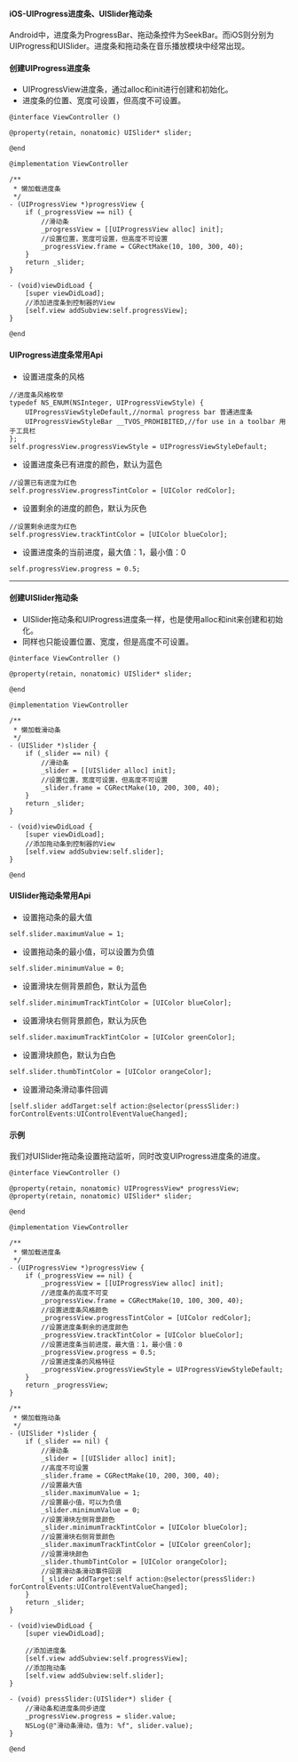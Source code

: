 #### iOS-UIProgress进度条、UISlider拖动条

Android中，进度条为ProgressBar、拖动条控件为SeekBar。而iOS则分别为UIProgress和UISlider。进度条和拖动条在音乐播放模块中经常出现。

#### 创建UIProgress进度条

- UIProgressView进度条，通过alloc和init进行创建和初始化。
- 进度条的位置、宽度可设置，但高度不可设置。

```
@interface ViewController ()

@property(retain, nonatomic) UISlider* slider;

@end

@implementation ViewController

/**
 * 懒加载进度条
 */
- (UIProgressView *)progressView {
    if (_progressView == nil) {
        //滑动条
        _progressView = [[UIProgressView alloc] init];
        //设置位置，宽度可设置，但高度不可设置
        _progressView.frame = CGRectMake(10, 100, 300, 40);
    }
    return _slider;
}

- (void)viewDidLoad {
    [super viewDidLoad];
    //添加进度条到控制器的View
    [self.view addSubview:self.progressView];
}

@end
```

#### UIProgress进度条常用Api

- 设置进度条的风格

```
//进度条风格枚举
typedef NS_ENUM(NSInteger, UIProgressViewStyle) {
    UIProgressViewStyleDefault,//normal progress bar 普通进度条
    UIProgressViewStyleBar __TVOS_PROHIBITED,//for use in a toolbar 用于工具栏
};
self.progressView.progressViewStyle = UIProgressViewStyleDefault;
```

- 设置进度条已有进度的颜色，默认为蓝色

```
//设置已有进度为红色
self.progressView.progressTintColor = [UIColor redColor];
```

- 设置剩余的进度的颜色，默认为灰色

```
//设置剩余进度为红色
self.progressView.trackTintColor = [UIColor blueColor];
```

- 设置进度条的当前进度，最大值：1，最小值：0

```
self.progressView.progress = 0.5;
```

----------------------------

#### 创建UISlider拖动条

- UISlider拖动条和UIProgress进度条一样，也是使用alloc和init来创建和初始化。
- 同样也只能设置位置、宽度，但是高度不可设置。

```
@interface ViewController ()

@property(retain, nonatomic) UISlider* slider;

@end

@implementation ViewController

/**
 * 懒加载滑动条
 */
- (UISlider *)slider {
    if (_slider == nil) {
        //滑动条
        _slider = [[UISlider alloc] init];
        //设置位置，宽度可设置，但高度不可设置
        _slider.frame = CGRectMake(10, 200, 300, 40);
    }
    return _slider;
}

- (void)viewDidLoad {
    [super viewDidLoad];
    //添加拖动条到控制器的View
    [self.view addSubview:self.slider];
}

@end
```

#### UISlider拖动条常用Api

- 设置拖动条的最大值

```
self.slider.maximumValue = 1;
```

- 设置拖动条的最小值，可以设置为负值

```
self.slider.minimumValue = 0;
```

- 设置滑块左侧背景颜色，默认为蓝色

```
self.slider.minimumTrackTintColor = [UIColor blueColor];
```

- 设置滑块右侧背景颜色，默认为灰色

```
self.slider.maximumTrackTintColor = [UIColor greenColor];
```

- 设置滑块颜色，默认为白色

```
self.slider.thumbTintColor = [UIColor orangeColor];
```

- 设置滑动条滑动事件回调

```
[self.slider addTarget:self action:@selector(pressSlider:) forControlEvents:UIControlEventValueChanged];
```

#### 示例

我们对UISlider拖动条设置拖动监听，同时改变UIProgress进度条的进度。

```
@interface ViewController ()

@property(retain, nonatomic) UIProgressView* progressView;
@property(retain, nonatomic) UISlider* slider;

@end

@implementation ViewController

/**
 * 懒加载进度条
 */
- (UIProgressView *)progressView {
    if (_progressView == nil) {
        _progressView = [[UIProgressView alloc] init];
        //进度条的高度不可变
        _progressView.frame = CGRectMake(10, 100, 300, 40);
        //设置进度条风格颜色
        _progressView.progressTintColor = [UIColor redColor];
        //设置进度条剩余的进度颜色
        _progressView.trackTintColor = [UIColor blueColor];
        //设置进度条当前进度，最大值：1，最小值：0
        _progressView.progress = 0.5;
        //设置进度条的风格特征
        _progressView.progressViewStyle = UIProgressViewStyleDefault;
    }
    return _progressView;
}

/**
 * 懒加载拖动条
 */
- (UISlider *)slider {
    if (_slider == nil) {
        //滑动条
        _slider = [[UISlider alloc] init];
        //高度不可设置
        _slider.frame = CGRectMake(10, 200, 300, 40);
        //设置最大值
        _slider.maximumValue = 1;
        //设置最小值，可以为负值
        _slider.minimumValue = 0;
        //设置滑块左侧背景颜色
        _slider.minimumTrackTintColor = [UIColor blueColor];
        //设置滑块右侧背景颜色
        _slider.maximumTrackTintColor = [UIColor greenColor];
        //设置滑块颜色
        _slider.thumbTintColor = [UIColor orangeColor];
        //设置滑动条滑动事件回调
        [_slider addTarget:self action:@selector(pressSlider:) forControlEvents:UIControlEventValueChanged];
    }
    return _slider;
}

- (void)viewDidLoad {
    [super viewDidLoad];
    
    //添加进度条
    [self.view addSubview:self.progressView];
    //添加拖动条
    [self.view addSubview:self.slider];
}

- (void) pressSlider:(UISlider*) slider {
    //滑动条和进度条同步进度
    _progressView.progress = slider.value;
    NSLog(@"滑动条滑动，值为: %f", slider.value);
}

@end
```